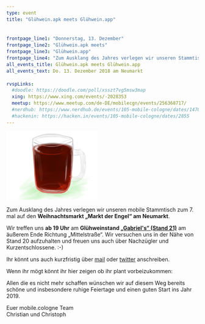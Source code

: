 ```yaml
---
type: event
title: "Glühwein.apk meets Glühwein.app"


frontpage_line1: "Donnerstag, 13. Dezember"
frontpage_line2: "Glühwein.apk meets"
frontpage_line3: "Glühwein.app"
frontpage_line4: "Zum Ausklang des Jahres verlegen wir unseren Stammtisch zum 7. mal auf den <strong>Weihnachtsmarkt „Markt der Engel“ am Neumarkt</strong>.<br/>Allen die es nicht mehr schaffen wünschen wir auf diesem Weg bereits schöne und insbesondere ruhige Feiertage und einen guten Start ins Jahr 2019."
all_events_title: Glühwein.apk meets Glühwein.app
all_events_text: Do. 13. Dezember 2018 am Neumarkt

rvspLinks:
  #doodle: https://doodle.com/poll/xsszt7vg5msw3map
  xing: https://www.xing.com/events/-2028353
  meetup: https://www.meetup.com/de-DE/mobilecgn/events/256368717/
  #nerdhub: https://www.nerdhub.de/events/105-mobile-cologne/dates/14701
  #hackenin: https://hacken.in/events/105-mobile-cologne/dates/2855
---
```


<img src="/static/images/events/mobile-cologne-2013-12-b.png" width="240" height="180" alt="Glühwein-Teaser" />

Zum Ausklang des Jahres verlegen wir unseren mobile Stammtisch zum 7. mal
auf den **Weihnachtsmarkt „Markt der Engel“ am Neumarkt**.

Wir treffen uns **ab 19 Uhr** am **Glühweinstand
<a href="https://www.markt-der-engel.de/wp-content/uploads/2017/11/MdE-Besucherplan-Aussteller-201117.jpg" target="_blank">„Gabriel's“ (Stand 21)</a>**
am äußerem Ende Richtung „Mittelstraße“.
Wir versuchen uns in der Nähe von Stand 20 aufzuhalten und
freuen uns auch über Nachzügler und Kurzentschlossene. :-)

Ihr könnt uns auch kurzfristig über <a href="mailto:spam@mobilecologne.de">mail</a>
oder <a href="https://twitter.com/mobilecgn" target="_blank">twitter</a> anschreiben.

Wenn ihr mögt könnt ihr hier zeigen ob ihr plant vorbeizukommen:&nbsp;
<RegisterLinks />

Allen die es nicht mehr schaffen wünschen wir auf diesem Weg bereits schöne und insbesondere
ruhige Feiertage und einen guten Start ins Jahr 2019.

Euer mobile.cologne Team<br/>
Christian und Christoph
